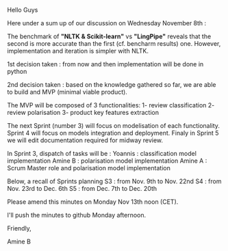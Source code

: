 Hello Guys

Here under a sum up of our discussion on Wednesday November 8th :

The benchmark of **"NLTK & Scikit-learn"** vs **"LingPipe"** reveals that the second is more accurate than the first (cf. bencharm results) one. However, implementation and iteration is simpler with NLTK.

1st decision taken : from now and then implementation will be done in python

2nd decision taken : based on the knowledge gathered so far, we are able to build and MVP (minimal viable product).

The MVP will be composed of 3 functionalities:
1- review classification
2- review polarisation
3- product key features extraction

The next Sprint (number 3) will focus on modelisation of each functionality. Sprint 4 will focus on models integration and deployment. Finaly in Sprint 5 we will edit documentation required for midway review.

In Sprint 3, dispatch of tasks will be :
Yoannis : classification model implementation
Amine B : polarisation model implementation
Amine A : Scrum Master role and polarisation model implementation

Below, a recall of Sprints planning
S3 : from Nov. 9th to Nov. 22nd
S4 : from Nov. 23rd to Dec. 6th
S5 : from Dec. 7th to Dec. 20th

Please amend this minutes on Monday Nov 13th noon (CET). 

I'll push the minutes to github Monday afternoon.

Friendly,

Amine B